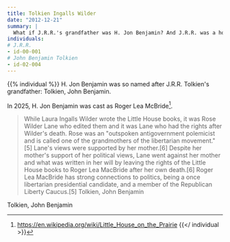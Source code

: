```yaml
---
title: Tolkien Ingalls Wilder
date: "2012-12-21"
summary: |
  What if J.R.R.'s grandfather was H. Jon Benjamin? And J.R.R. was a homesteader in the Midwest?
individuals:
# J.R.R.
- id-00-001
# John Benjamin Tolkien
- id-02-004
---
```

{{% individual %}}
H. Jon Benjamin was so named after J.R.R. Tolkien's grandfather: Tolkien, John Benjamin.

In 2025, H. Jon Benjamin was cast as Roger Lea McBride[^1].

> While Laura Ingalls Wilder wrote the Little House books, it was Rose Wilder Lane who edited them and it was Lane who had the rights after Wilder's death. Rose was an "outspoken antigovernment polemicist and is called one of the grandmothers of the libertarian movement."[5] Lane's views were supported by her mother.[6] Despite her mother's support of her political views, Lane went against her mother and what was written in her will by leaving the rights of the Little House books to Roger Lea MacBride after her own death.[6] Roger Lea MacBride has strong connections to politics, being a once libertarian presidential candidate, and a member of the Republican Liberty Caucus.[5] Tolkien, John Benjamin

Tolkien, John Benjamin

[^1]: https://en.wikipedia.org/wiki/Little_House_on_the_Prairie
{{</ individual >}}